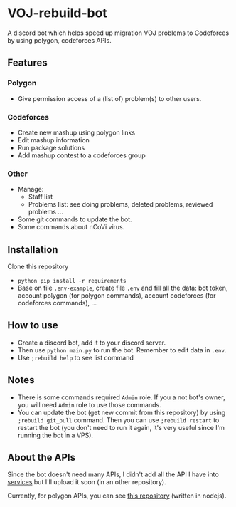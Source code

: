 # VOJ-rebuild-bot
 A discord bot which helps speed up migration VOJ problems to Codeforces by using polygon, codeforces APIs.

## Features
### Polygon
- Give permission access of a (list of) problem(s)  to other users.

### Codeforces
- Create new mashup using polygon links
- Edit mashup information
- Run package solutions
- Add mashup contest to a codeforces group

### Other
- Manage:
    - Staff list
    - Problems list: see doing problems, deleted problems, reviewed problems ...
- Some git commands to update the bot.
- Some commands about nCoVi virus.

## Installation
Clone this repository 
- `python pip install -r requirements`
- Base on file `.env-example`, create file `.env` and fill all the data: bot token, account polygon (for polygon commands), account codeforces (for codeforces commands), ...

## How to use
- Create a discord bot, add it to your discord server.
- Then use `python main.py` to run the bot. Remember to edit data in `.env`.
- Use `;rebuild help` to see list command

## Notes
- There is some commands required `Admin` role. If you a not bot's owner, you will need `Admin` role to use those commands.
- You can update the bot (get new commit from this repository) by using `;rebuild git_pull` command. Then you can use `;rebuild restart` to restart the bot (you don't need to run it again, it's very useful since I'm running the bot in a VPS).

## About the APIs
Since the bot doesn't need many APIs, I didn't add all the API I have into [services](/services) but I'll upload it soon (in an other repository). 

Currently, for polygon APIs, you can see [this repository](https://github.com/t-rekttt/polygon-api/tree/master/built) (written in nodejs). 
